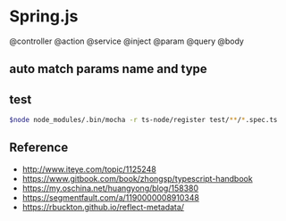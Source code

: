 # Spring.js

@controller
@action
@service
@inject
@param
@query
@body

## auto match params name and type

## test

```bash
$node node_modules/.bin/mocha -r ts-node/register test/**/*.spec.ts
```


## Reference

- http://www.iteye.com/topic/1125248
- https://www.gitbook.com/book/zhongsp/typescript-handbook
- https://my.oschina.net/huangyong/blog/158380
- https://segmentfault.com/a/1190000008910348
- https://rbuckton.github.io/reflect-metadata/
